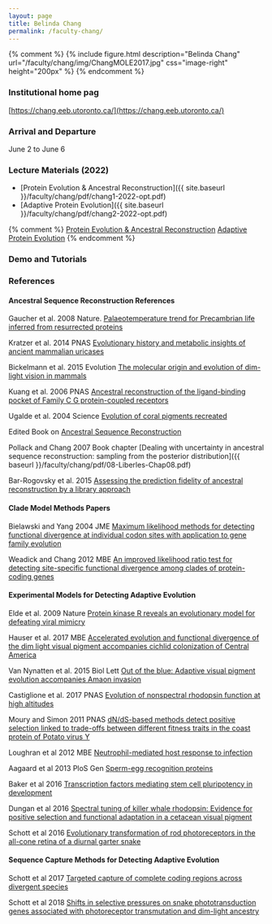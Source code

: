 ```yaml
---
layout: page
title: Belinda Chang
permalink: /faculty-chang/
---
```

{% comment %}
{% include figure.html description="Belinda Chang" url="/faculty/chang/img/ChangMOLE2017.jpg" css="image-right" height="200px" %}
{% endcomment %}
### Institutional home pag

[https://chang.eeb.utoronto.ca/](https://chang.eeb.utoronto.ca/)

### Arrival and Departure

June 2 to June 6

### Lecture Materials (2022)

* [Protein Evolution & Ancestral Reconstruction]({{ site.baseurl }}/faculty/chang/pdf/chang1-2022-opt.pdf)
* [Adaptive Protein Evolution]({{ site.baseurl }}/faculty/chang/pdf/chang2-2022-opt.pdf)

{% comment %}
[Protein Evolution & Ancestral Reconstruction](https://molevol.mbl.edu/images/a/a3/Adaptive_Protein_Evolution.pdf)
[Adaptive Protein Evolution](https://molevol.mbl.edu/images/3/33/Protein_Evolution_%26_Ancestral_Reconstruction.pdf)
{% endcomment %}

### Demo and Tutorials


### References

#### Ancestral Sequence Reconstruction References

Gaucher et al. 2008 Nature. [Palaeotemperature trend for Precambrian life inferred from resurrected proteins](https://doi.org/10.1038/nature06510)

Kratzer et al. 2014 PNAS [Evolutionary history and metabolic insights of ancient mammalian uricases](https://doi.org/10.1073/pnas.1320393111)

Bickelmann et al. 2015 Evolution [The molecular origin and evolution of dim-light vision in mammals](https://doi.org/10.1111/evo.12794)

Kuang et al. 2006 PNAS [Ancestral reconstruction of the ligand-binding pocket of Family C G protein-coupled receptors](https://doi.org/10.1111/evo.12794)

Ugalde et al. 2004 Science [Evolution of coral pigments recreated](https://doi.org/10.1126/science.1099597)

Edited Book on [Ancestral Sequence Reconstruction](https://global.oup.com/academic/product/ancestral-sequence-reconstruction-9780199299188?cc=us&lang=en&)

Pollack and Chang 2007 Book chapter [Dealing with uncertainty in ancestral sequence reconstruction: sampling from the posterior distribution]({{ baseurl }}/faculty/chang/pdf/08-Liberles-Chap08.pdf)

Bar-Rogovsky et al. 2015 [Assessing the prediction fidelity of ancestral reconstruction by a library approach](https://doi.org/10.1093/protein/gzv038)


#### Clade Model Methods Papers

Bielawski and Yang 2004 JME [Maximum likelihood methods for detecting functional divergence at individual codon sites with application to gene family evolution](https://doi.org/10.1007/s00239-004-2597-8)

Weadick and Chang 2012 MBE [An improved likelihood ratio test for detecting site-specific functional divergence among clades of protein-coding genes](https://doi.org/10.1093/molbev/msr311)


#### Experimental Models for Detecting Adaptive Evolution

Elde et al. 2009 Nature [Protein kinase R reveals an evolutionary model for defeating viral mimicry](https://doi.org/10.1038/nature07529)

Hauser et al. 2017 MBE [Accelerated evolution and functional divergence of the dim light visual pigment accompanies cichlid colonization of Central America](https://doi.org/10.1093/molbev/msx192)

Van Nynatten et al. 2015 Biol Lett [Out of the blue: Adaptive visual pigment evolution accompanies Amaon invasion](https://doi.org/10.1098/rsbl.2015.0349)

Castiglione et al. 2017 PNAS [Evolution of nonspectral rhodopsin function at high altitudes](https://doi.org/10.1073/pnas.1705765114)

Moury and Simon 2011 PNAS [dN/dS-based methods detect positive selection linked to trade-offs between different fitness traits in the coast protein of Potato virus Y](https://doi.org/10.1093/molbev/msr105)

Loughran et al 2012 MBE [Neutrophil-mediated host response to infection](https://doi.org/10.1093/molbev/mss073 )

Aagaard et al 2013 PloS Gen [Sperm-egg recognition proteins](https://doi.org/10.1371/journal.pgen.1003287)

Baker et al 2016 [Transcription factors mediating stem cell pluripotency in development](https://doi.org/10.1534/genetics.115.183889)

Dungan et al 2016 [Spectral tuning of killer whale rhodopsin: Evidence for positive selection and functional adaptation in a cetacean visual pigment](https://doi.org/10.1093/molbev/msv217 )

Schott et al 2016 [Evolutionary transformation of rod photoreceptors in the all-cone retina of a diurnal garter snake](https://doi.org/10.1073/pnas.1513284113)


#### Sequence Capture Methods for Detecting Adaptive Evolution

Schott et al 2017 [Targeted capture of complete coding regions across divergent species](https://doi.org/10.1093/gbe/evx005)

Schott et al 2018 [Shifts in selective pressures on snake phototransduction genes associated with photoreceptor transmutation and dim-light ancestry](https://doi.org/10.1093/molbev/msy025)

